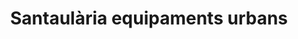 ---
title: "Santaulària equipaments urbans"
url: /figueres/santaularia-equipaments-urbans/
shop: muebles
---
